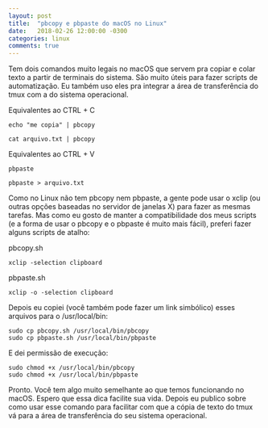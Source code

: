 ```yaml
---
layout: post
title:  "pbcopy e pbpaste do macOS no Linux"
date:   2018-02-26 12:00:00 -0300
categories: linux
comments: true
---
```

Tem dois comandos muito legais no macOS que servem pra copiar e colar texto a partir de terminais do sistema. São muito úteis para fazer scripts de automatização. Eu também uso eles pra integrar a área de transferência do tmux com a do sistema operacional.

Equivalentes ao CTRL + C

    echo "me copia" | pbcopy

    cat arquivo.txt | pbcopy

Equivalentes ao CTRL + V

    pbpaste

    pbpaste > arquivo.txt

Como no Linux não tem pbcopy nem pbpaste, a gente pode usar o xclip (ou outras opções baseadas no servidor de janelas X) para fazer as mesmas tarefas. Mas como eu gosto de manter a compatibilidade dos meus scripts (e a forma de usar o pbcopy e o pbpaste é muito mais fácil), preferi fazer alguns scripts de atalho:

pbcopy.sh

    xclip -selection clipboard

pbpaste.sh

    xclip -o -selection clipboard

Depois eu copiei (você também pode fazer um link simbólico) esses arquivos para o /usr/local/bin:

    sudo cp pbcopy.sh /usr/local/bin/pbcopy
    sudo cp pbpaste.sh /usr/local/bin/pbpaste

E dei permissão de execução:

    sudo chmod +x /usr/local/bin/pbcopy
    sudo chmod +x /usr/local/bin/pbpaste

Pronto. Você tem algo muito semelhante ao que temos funcionando no macOS. Espero que essa dica facilite sua vida. Depois eu publico sobre como usar esse comando para facilitar com que a cópia de texto do tmux vá para a área de transferência do seu sistema operacional.
